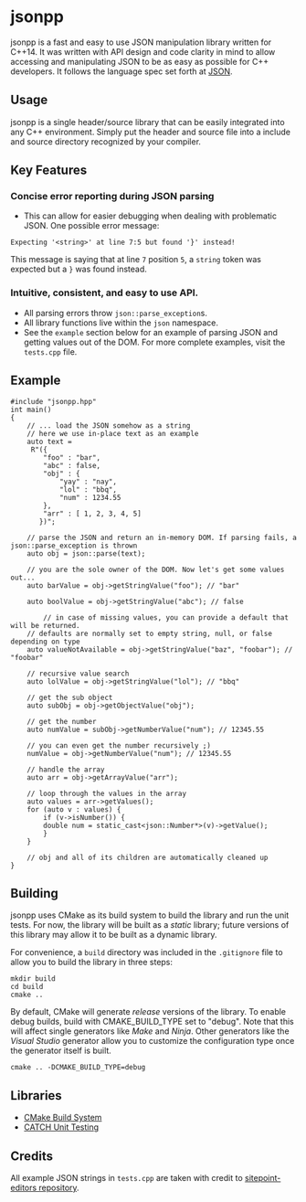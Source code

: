 # jsonpp

jsonpp is a fast and easy to use JSON manipulation library written for C++14. It was written with API design and code clarity
in mind to allow accessing and manipulating JSON to be as easy as possible for C++ developers. It follows the language spec set forth at [JSON](https://www.json.org).

## Usage
jsonpp is a single header/source library that can be easily integrated into any C++ environment. Simply put the header and source file into a include and source directory recognized by your compiler. 

## Key Features
### Concise error reporting during JSON parsing
* This can allow for easier debugging when dealing with problematic JSON. One possible error message:
```
Expecting '<string>' at line 7:5 but found '}' instead!
```
This message is saying that at line `7` position `5`, a `string` token was expected but a `}` was found instead.

### Intuitive, consistent, and easy to use API.
* All parsing errors throw `json::parse_exception`s.
* All library functions live within the `json` namespace.
* See the `example` section below for an example of parsing JSON and getting values out of the DOM. For more complete examples, visit the `tests.cpp` file.

## Example
```
#include "jsonpp.hpp"
int main()
{
	// ... load the JSON somehow as a string
	// here we use in-place text as an example
	auto text =
	 R"({
		"foo" : "bar",
		"abc" : false,
		"obj" : {
		    "yay" : "nay",
		    "lol" : "bbq",
		    "num" : 1234.55
		},
		"arr" : [ 1, 2, 3, 4, 5]
	   })";

	// parse the JSON and return an in-memory DOM. If parsing fails, a json::parse_exception is thrown
	auto obj = json::parse(text);

	// you are the sole owner of the DOM. Now let's get some values out...
	auto barValue = obj->getStringValue("foo"); // "bar"

	auto boolValue = obj->getStringValue("abc"); // false

        // in case of missing values, you can provide a default that will be returned.
	// defaults are normally set to empty string, null, or false depending on type
	auto valueNotAvailable = obj->getStringValue("baz", "foobar"); // "foobar"

	// recursive value search
	auto lolValue = obj->getStringValue("lol"); // "bbq"

	// get the sub object
	auto subObj = obj->getObjectValue("obj");

	// get the number
	auto numValue = subObj->getNumberValue("num"); // 12345.55

	// you can even get the number recursively ;)
	numValue = obj->getNumberValue("num"); // 12345.55

	// handle the array
	auto arr = obj->getArrayValue("arr");

	// loop through the values in the array
	auto values = arr->getValues();
	for (auto v : values) {
	    if (v->isNumber()) {
		double num = static_cast<json::Number*>(v)->getValue();
	    }
	}

	// obj and all of its children are automatically cleaned up
}
```

## Building
jsonpp uses CMake as its build system to build the library and run the unit tests. For now, the library will be built as a _static_ library; future versions of this library may allow it to be built as a dynamic library.

For convenience, a `build` directory was included in the `.gitignore` file to allow you to build the library in three steps:

```
mkdir build
cd build
cmake ..
```

By default, CMake will generate *release* versions of the library. To enable debug builds, build with CMAKE_BUILD_TYPE set to "debug". Note that this will affect single generators like _Make_ and _Ninja_. Other generators like the _Visual Studio_ generator allow you to customize the configuration type once the generator itself is built.

```
cmake .. -DCMAKE_BUILD_TYPE=debug
```

## Libraries
* [CMake Build System](https://cmake.org)
* [CATCH Unit Testing](https://github.com/catchorg/Catch2)

## Credits
All example JSON strings in `tests.cpp` are taken with credit to [sitepoint-editors repository](https://github.com/sitepoint-editors/json-examples).
